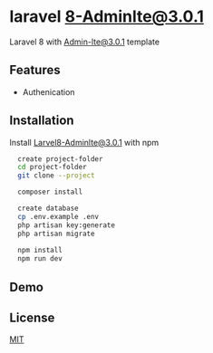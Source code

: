 # laravel 8-Adminlte@3.0.1
Laravel 8 with Admin-lte@3.0.1 template 

## Features

- Authenication
  
## Installation 

Install Larvel8-Adminlte@3.0.1 with npm

```bash 
  create project-folder
  cd project-folder
  git clone --project

  composer install

  create database
  cp .env.example .env
  php artisan key:generate
  php artisan migrate
  
  npm install
  npm run dev

```
    
## Demo

## License

[MIT](https://choosealicense.com/licenses/mit/)

  

